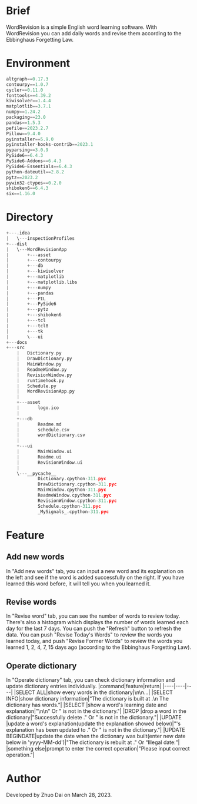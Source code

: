 # Brief
WordRevision is a simple English word learning software. With WordRevision you can add daily words and revise them according to the Ebbinghaus Forgetting Law.
# Environment

```python
altgraph==0.17.3
contourpy==1.0.7
cycler==0.11.0
fonttools==4.39.2
kiwisolver==1.4.4
matplotlib==3.7.1
numpy==1.24.2
packaging==23.0
pandas==1.5.3
pefile==2023.2.7
Pillow==9.4.0
pyinstaller==5.9.0
pyinstaller-hooks-contrib==2023.1
pyparsing==3.0.9
PySide6==6.4.3
PySide6-Addons==6.4.3
PySide6-Essentials==6.4.3
python-dateutil==2.8.2
pytz==2023.2
pywin32-ctypes==0.2.0
shiboken6==6.4.3
six==1.16.0
```

# Directory

```C
+---.idea
|   \---inspectionProfiles
+---dist
|   \---WordRevisionApp
|       +---asset
|       +---contourpy
|       +---db
|       +---kiwisolver
|       +---matplotlib
|       +---matplotlib.libs
|       +---numpy
|       +---pandas
|       +---PIL
|       +---PySide6
|       +---pytz
|       +---shiboken6
|       +---tcl
|       +---tcl8
|       +---tk
|       \---ui
+---docs
+---src
    |   Dictionary.py
    |   DrawDictionary.py
    |   MainWindow.py
    |   ReadmeWindow.py
    |   RevisionWindow.py
    |   runtimehook.py
    |   Schedule.py
    |   WordRevisionApp.py
    |
    +---asset
    |       logo.ico
    |
    +---db
    |       Readme.md
    |       schedule.csv
    |       wordDictionary.csv
    |
    +---ui
    |       MainWindow.ui
    |       Readme.ui
    |       RevisionWindow.ui
    |
    \---__pycache__
            Dictionary.cpython-311.pyc
            DrawDictionary.cpython-311.pyc
            MainWindow.cpython-311.pyc
            ReadmeWindow.cpython-311.pyc
            RevisionWindow.cpython-311.pyc
            Schedule.cpython-311.pyc
            _MySignals_.cpython-311.pyc
```



# Feature
## Add new words
In "Add new words" tab, you can input a new word and its explanation on the left and see if the word is added successfully on the right. If you have learned this word before, it will tell you when you learned it.
## Revise words
In "Revise word" tab, you can see the number of words to review today. There's also a histogram which displays the number of words learned each day for the last 7 days. You can push the "Refresh" button to refresh the data.
You can push "Revise Today's Words" to review the words you learned today, and push "Revise Former Words" to review the words you learned 1, 2, 4, 7, 15 days ago (according to the Ebbinghaus Forgetting Law).
## Operate dictionary
In "Operate dictionary" tab, you can check dictionary information and update dictionary entries individually.
|command|feature|return|
|----|----|----|
|SELECT ALL|show every words in the dictionary|<word>\n<word>\n...<word>|
|SELECT INFO|show dictionary information|“The dictionary is built at <date>.\n The dictionary has <number> words.”|
|SELECT <word>|show a word's learning date and explanation|"<word>\n<date>\n<explanation>" Or "<word> is not in the dictionary."|
|DROP <word>|drop a word in the dictionary|"Successfully delete <word>." Or "<word> is not in the dictionary."|
|UPDATE <word>|update a word's explanation(update the explanation showed below)|"<word>'s explanation has been updated to <explanation>." Or "<word> is not in the dictionary."|
|UPDATE BEGINDATE|update the date when the dictionary was built(enter new date below in 'yyyy-MM-dd')|"The dictionary is rebuilt at <date>." Or “Illegal date:<error>”|
|something else|prompt to enter the correct operation|"Please input correct operation."|

# Author
Developed by Zhuo Dai on March 28, 2023.
